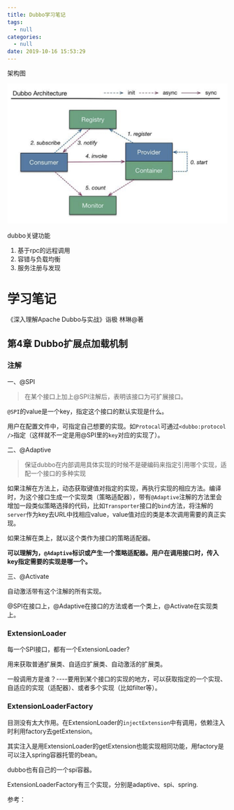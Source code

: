 ```yaml
---
title: Dubbo学习笔记
tags:
  - null
categories:
  - null
date: 2019-10-16 15:53:29
---
```






架构图

<img src="../../image/image-20191016155539701.png" alt="image-20191016155539701" style="zoom:50%;" />



dubbo关键功能
1. 基于rpc的远程调用
2. 容错与负载均衡
3. 服务注册与发现

[一些面试题-dubbo面试题、基本原理、核心配置]: http://baijiahao.baidu.com/s?id=1601781224676099887&amp;wfr=spider&amp;for=pc
[官网]: http://dubbo.apache.org



# 学习笔记

《深入理解Apache Dubbo与实战》诣极 林琳@著



## 第4章 Dubbo扩展点加载机制

### 注解

一、@SPI

> 在某个接口上加上@SPI注解后，表明该接口为可扩展接口。

`@SPI`的value是一个key，指定这个接口的默认实现是什么。

用户在配置文件中，可指定自己想要的实现。如`Protocal`可通过`<dubbo:protocol />`指定（这样就不一定是用@SPI里的`key`对应的实现了）。

二、@Adaptive

> 保证dubbo在内部调用具体实现的时候不是硬编码来指定引用哪个实现，适配一个接口的多种实现

如果注解在方法上，动态获取键值对指定的实现，再执行实现的相应方法。编译时，为这个接口生成一个实现类（策略适配器），带有`@Adaptive`注解的方法里会增加一段类似策略选择的代码，比如`Transporter`接口的`bind`方法，将注解的`server`作为key去URL中找相应value，value值对应的类是本次调用需要的真正实现。

如果注解在类上，就以这个类作为接口的策略适配器。

**可以理解为，`@Adaptive`标识或产生一个策略适配器。用户在调用接口时，传入key指定需要的实现是哪一个。**

三、@Activate

自动激活带有这个注解的所有实现。



@SPI在接口上，@Adaptive在接口的方法或者一个类上，@Activate在实现类上。



### ExtensionLoader

每一个SPI接口，都有一个ExtensionLoader?

用来获取普通扩展类、自适应扩展类、自动激活的扩展类。

一般调用方是谁？----要用到某个接口的实现的地方，可以获取指定的一个实现、自适应的实现（适配器）、或者多个实现（比如filter等）。



### ExtensionLoaderFactory

目测没有太大作用。在ExtensionLoader的`injectExtension`中有调用，依赖注入时利用factory去getExtension。

其实注入是用ExtensionLoader的getExtension也能实现相同功能，用factory是可以注入spring容器托管的bean。

dubbo也有自己的一个spi容器。

ExtensionLoaderFactory有三个实现，分别是adaptive、spi、spring.









参考：

[Dubbo源码解析（二）Dubbo扩展机制SPI]: https://segmentfault.com/a/1190000016842868
[dubbo源码分析4——SPI机制_ExtensionFactory类的作用]: https://www.cnblogs.com/hzhuxin/p/7553070.html

